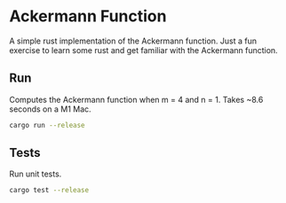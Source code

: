 # Ackermann Function
A simple rust implementation of the Ackermann function. Just a fun exercise to learn some rust and get familiar with the Ackermann function.

## Run 
Computes the Ackermann function when m = 4 and n = 1. Takes ~8.6 seconds on a M1 Mac.

```bash
cargo run --release
```

## Tests
Run unit tests.

```bash
cargo test --release
```
